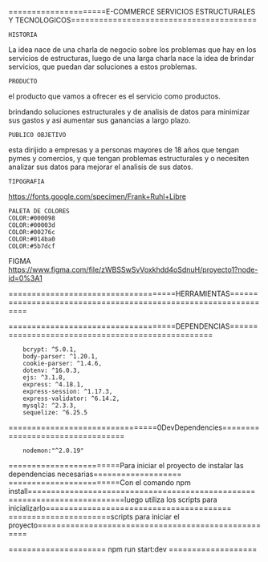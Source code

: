 

=====================E-COMMERCE SERVICIOS ESTRUCTURALES Y TECNOLOGICOS========================================


    HISTORIA

La idea nace de una charla de negocio sobre los problemas que hay en los servicios de estructuras, luego de una larga charla nace la idea de brindar servicios, que puedan dar soluciones a estos problemas.

    PRODUCTO
el producto que vamos a ofrecer es el servicio como productos.

brindando soluciones estructurales y de analisis de datos para minimizar sus gastos y asi aumentar sus ganancias a largo plazo.


    PUBLICO OBJETIVO

esta dirijido a empresas y a personas mayores de 18 años que tengan pymes y comercios, y que tengan problemas estructurales y o necesiten analizar sus datos para mejorar el analisis de sus datos.


    TIPOGRAFIA

https://fonts.google.com/specimen/Frank+Ruhl+Libre

    PALETA DE COLORES
    COLOR:#000098
    COLOR:#00003d
    COLOR:#00276c
    COLOR:#014ba0
    COLOR:#5b7dcf




 FIGMA
 https://www.figma.com/file/zWBSSwSvVoxkhdd4oSdnuH/proyecto1?node-id=0%3A1

====================================HERRAMIENTAS================================================================ 

====================================DEPENDENCIAS==================================================

        bcrypt: ^5.0.1,
        body-parser: ^1.20.1,
        cookie-parser: ^1.4.6,
        dotenv: ^16.0.3,
        ejs: ^3.1.8,
        express: ^4.18.1,
        express-session: ^1.17.3,
        express-validator: ^6.14.2,
        mysql2: ^2.3.3,
        sequelize: ^6.25.5
 
================================0DevDependencies================================= 

        nodemon:"^2.0.19"

========================Para iniciar el proyecto de instalar las dependencias necesarias===================
========================Con el comando npm install=================================================
=========================luego utiliza los scripts para inicializarlo========================================
======================scripts para iniciar el proyecto====================================================

   ===================== npm run start:dev  ===================